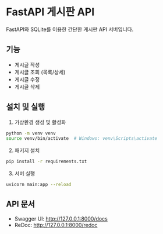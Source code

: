 # FastAPI 게시판 API

FastAPI와 SQLite를 이용한 간단한 게시판 API 서버입니다.

## 기능
- 게시글 작성
- 게시글 조회 (목록/상세)
- 게시글 수정
- 게시글 삭제

## 설치 및 실행

1. 가상환경 생성 및 활성화
```bash
python -m venv venv
source venv/bin/activate  # Windows: venv\Scripts\activate
```

2. 패키지 설치
```bash
pip install -r requirements.txt
```

3. 서버 실행
```bash
uvicorn main:app --reload
```

## API 문서
- Swagger UI: http://127.0.0.1:8000/docs
- ReDoc: http://127.0.0.1:8000/redoc
